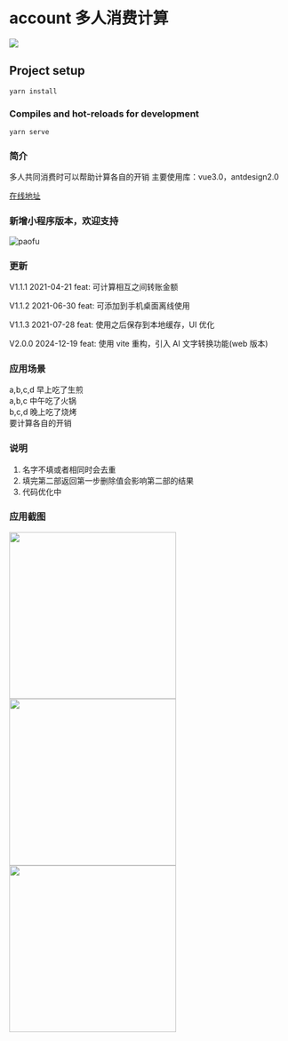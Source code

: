 # account 多人消费计算
![](https://komarev.com/ghpvc/?username=congyaqwq)

## Project setup

```
yarn install
```

### Compiles and hot-reloads for development

```
yarn serve
```

### 简介

多人共同消费时可以帮助计算各自的开销
主要使用库：vue3.0，antdesign2.0

[在线地址](https://www.congyaqwq.top/account/)

### 新增小程序版本，欢迎支持
![paofu](https://user-images.githubusercontent.com/45482161/140294846-b4e10805-ad95-410c-bc92-ce6a5b9071a7.png)

### 更新

V1.1.1 2021-04-21
feat: 可计算相互之间转账金额

V1.1.2 2021-06-30
feat: 可添加到手机桌面离线使用

V1.1.3 2021-07-28
feat: 使用之后保存到本地缓存，UI 优化

V2.0.0 2024-12-19
feat: 使用 vite 重构，引入 AI 文字转换功能(web 版本)

### 应用场景

a,b,c,d 早上吃了生煎  
a,b,c 中午吃了火锅  
b,c,d 晚上吃了烧烤  
要计算各自的开销

### 说明

1. 名字不填或者相同时会去重
2. 填完第二部返回第一步删除值会影响第二部的结果
3. 代码优化中

### 应用截图

<img src="https://img1.halobear.com/wedding/FkGM0Uc9SegxzeyaJ0Vg28D404vg.png" width="300">
<img src="https://img1.halobear.com/wedding/FjCONFHbDclQIs8yNIvInLwDqEgP.png" width="300">
<img src="https://img1.halobear.com/wedding/FirgPeDCW--xGue2ROWrHDjgfsXi.png" width="300">
